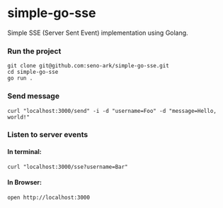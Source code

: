 # simple-go-sse
Simple SSE (Server Sent Event) implementation using Golang.

### Run the project
```
git clone git@github.com:seno-ark/simple-go-sse.git
cd simple-go-sse
go run .
```

### Send message
```
curl "localhost:3000/send" -i -d "username=Foo" -d "message=Hello, world!"
```

### Listen to server events
#### In terminal:
```
curl "localhost:3000/sse?username=Bar"
```
#### In Browser:
```
open http://localhost:3000
```
